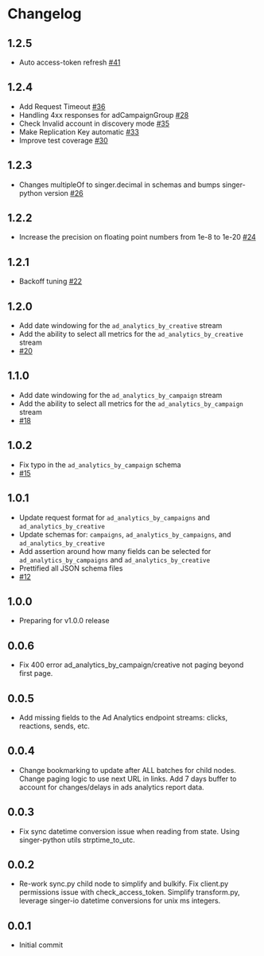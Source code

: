 # Changelog

## 1.2.5
  * Auto access-token refresh [#41](https://github.com/singer-io/tap-linkedin-ads/pull/41)
  
## 1.2.4
  * Add Request Timeout [#36](https://github.com/singer-io/tap-linkedin-ads/pull/36)
  * Handling 4xx responses for adCampaignGroup [#28](https://github.com/singer-io/tap-linkedin-ads/pull/28)
  * Check Invalid account in discovery mode [#35](https://github.com/singer-io/tap-linkedin-ads/pull/35)
  * Make Replication Key automatic [#33](https://github.com/singer-io/tap-linkedin-ads/pull/33)
  * Improve test coverage [#30](https://github.com/singer-io/tap-linkedin-ads/pull/30)

## 1.2.3
  * Changes multipleOf to singer.decimal in schemas and bumps singer-python version
    [#26](https://github.com/singer-io/tap-linkedin-ads/pull/26)

## 1.2.2
  * Increase the precision on floating point numbers from 1e-8 to 1e-20
    [#24](https://github.com/singer-io/tap-linkedin-ads/pull/24)

## 1.2.1
  * Backoff tuning [#22](https://github.com/singer-io/tap-linkedin-ads/pull/22)

## 1.2.0
  * Add date windowing for the `ad_analytics_by_creative` stream
  * Add the ability to select all metrics for the
    `ad_analytics_by_creative` stream
  * [#20](https://github.com/singer-io/tap-linkedin-ads/pull/20)

## 1.1.0
  * Add date windowing for the `ad_analytics_by_campaign` stream
  * Add the ability to select all metrics for the
    `ad_analytics_by_campaign` stream
  * [#18](https://github.com/singer-io/tap-linkedin-ads/pull/18)

## 1.0.2
  * Fix typo in the `ad_analytics_by_campaign` schema
  * [#15](https://github.com/singer-io/tap-linkedin-ads/pull/15)

## 1.0.1
  * Update request format for `ad_analytics_by_campaigns` and `ad_analytics_by_creative`
  * Update schemas for: `campaigns`, `ad_analytics_by_campaigns`, and `ad_analytics_by_creative`
  * Add assertion around how many fields can be selected for `ad_analytics_by_campaigns` and `ad_analytics_by_creative`
  * Prettified all JSON schema files
  * [#12](https://github.com/singer-io/tap-linkedin-ads/pull/12)

## 1.0.0
  * Preparing for v1.0.0 release

## 0.0.6
  * Fix 400 error ad_analytics_by_campaign/creative not paging beyond first page.

## 0.0.5
  * Add missing fields to the Ad Analytics endpoint streams: clicks, reactions, sends, etc.

## 0.0.4
  * Change bookmarking to update after ALL batches for child nodes. Change paging logic to use next URL in links. Add 7 days buffer to account for changes/delays in ads analytics report data.

## 0.0.3
  * Fix sync datetime conversion issue when reading from state. Using singer-python utils strptime_to_utc.

## 0.0.2
  * Re-work sync.py child node to simplify and bulkify. Fix client.py permissions issue with check_access_token. Simplify transform.py, leverage singer-io datetime conversions for unix ms integers.

## 0.0.1
  * Initial commit
